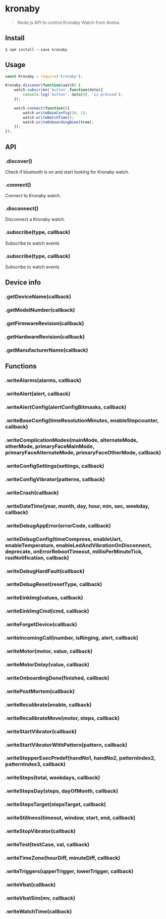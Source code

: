 # kronaby 
> Node.js API to control Kronaby Watch from Anima


## Install

```
$ npm install --save kronaby
```


## Usage

```js
const Kronaby = require('kronaby');

Kronaby.discover(function(watch) {
	watch.subscribe('button',function(data){
		console.log('button', data[0], 'is pressed');
	});

	watch.connect(function(){
		watch.writeBaseConfig(10, 1);
		watch.writeWatchTime();
		watch.writeOnboardingDone(true);
	});
});

```


## API

### .discover()

Check if bluetooth is on and start looking for Kronaby watch.

### .connect()

Connect to Kronaby watch.

### .disconnect()

Disconnect a Kronaby watch.

### .subscribe(type, callback)

Subscribe to watch events

### .subscribe(type, callback)

Subscribe to watch events

## Device info

### .getDeviceName(callback)

### .getModelNumber(callback)

### .getFirmwareRevision(callback)

### .getHardwareRevision(callback)

### .getManufacturerName(callback)

## Functions

### .writeAlarms(alarms, callback)

### .writeAlert(alert, callback)

### .writeAlertConfig(alertConfigBitmasks, callback)

### .writeBaseConfig(timeResolutionMinutes, enableStepcounter, callback)

### .writeComplicationModes(mainMode, alternateMode, otherMode, primaryFaceMainMode, primaryFaceAlternateMode, primaryFaceOtherMode, callback)

### .writeConfigSettings(settings, callback)

### .writeConfigVibrator(patterns, callback)

### .writeCrash(callback)

### .writeDateTime(year, month, day, hour, min, sec, weekday, callback)

### .writeDebugAppError(errorCode, callback)

### .writeDebugConfig(timeCompress, enableUart, enableTemperature, enableLedAndVibrationOnDisconnect, deprecate, onErrorRebootTimeout, millisPerMinuteTick, rssiNotification, callback)

### .writeDebugHardFault(callback)

### .writeDebugReset(resetType, callback)

### .writeEinkImg(values, callback)

### .writeEinkImgCmd(cmd, callback)

### .writeForgetDevice(callback)

### .writeIncomingCall(number, isRinging, alert, callback)

### .writeMotor(motor, value, callback)

### .writeMotorDelay(value, callback)

### .writeOnboardingDone(finished, callback)

### .writePostMortem(callback)

### .writeRecalibrate(enable, callback)

### .writeRecalibrateMove(motor, steps, callback)

### .writeStartVibrator(callback)

### .writeStartVibratorWithPattern(pattern, callback)

### .writeStepperExecPredef(handNo1, handNo2, patternIndex2, patternIndex3, callback)

### .writeSteps(total, weekdays, callback)

### .writeStepsDay(steps, dayOfMonth, callback)

### .writeStepsTarget(stepsTarget, callback)

### .writeStillness(timeout, window, start, end, callback)

### .writeStopVibrator(callback)

### .writeTest(testCase, val, callback)

### .writeTimeZone(hourDiff, minuteDiff, callback)

### .writeTriggers(upperTrigger, lowerTrigger, callback)

### .writeVbat(callback)

### .writeVbatSim(mv, callback)

### .writeWatchTime(callback)

